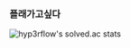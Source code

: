 ### 플래가고싶다


![hyp3rflow's solved.ac stats](https://github-readme-solvedac.hyp3rflow.vercel.app/api/?handle=ufshg)


<!--
[![Anurag's GitHub stats](https://github-readme-stats.vercel.app/api?username=ufshg&theme=react&show_icons=true)](https://github.com/anuraghazra/github-readme-stats)
-->

<!--
[![Solved.ac
프로필](http://mazassumnida.wtf/api/v2/generate_badge?boj=ufshg)](https://solved.ac/ufshg)
-->

<!--
**ufshg/ufshg** is a ✨ _special_ ✨ repository because its `README.md` (this file) appears on your GitHub profile.

Here are some ideas to get you started:

- 🔭 I’m currently working on ...
- 🌱 I’m currently learning ...
- 👯 I’m looking to collaborate on ...
- 🤔 I’m looking for help with ...
- 💬 Ask me about ...
- 📫 How to reach me: ...
- 😄 Pronouns: ...
- ⚡ Fun fact: ...
-->
